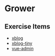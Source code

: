 # Grower

## Exercise Items

- [xblog](./xblog/README.md "前后端不分离的博客")
- [xblog-tiny](./xblog-tiny/README.md  "前后端分离的博客")
- [vue-admin](./vue-admin/README.md "权限管理系统")
